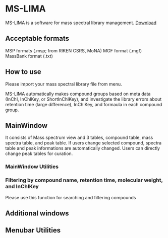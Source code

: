 # MS-LIMA 

MS-LIMA is a software for mass spectral library management.
[Download](https://github.com/tipputa/MS-LIMA-Standard//releases/latest)

## Acceptable formats
MSP formats (.msp; from RIKEN CSRS, MoNA)
MGF format (.mgf)
MassBank format (.txt)

## How to use
Please import your mass spectral library file from menu.


MS-LIMA automatically makes compound groups based on meta data (InChI, InChIKey, or ShortInChIKey), and investigate the library errors about retention time (large difference), InChIKey, and formaula in each compound group.


## MainWindow
It consists of Mass spectrum view and 3 tables, compound table, mass spectra table, and peak table.
If users change selected compound, spectra table and peak informations are automatically changed.
Users can directly change peak tables for curation. 



### MainWindow Utilities
### Filtering by compound name, retention time, molecular weight, and InChIKey
Please use this function for searching and filtering compounds


## Additional windows


## Menubar Utilities
### 
